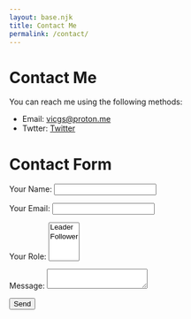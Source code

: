```yaml
---
layout: base.njk
title: Contact Me
permalink: /contact/
---
```


# Contact Me

You can reach me using the following methods:

- Email: [vicgs@proton.me](mailto:vicgs@proton.me)
- Twtter: [Twitter](https://twitter.com/v103853929)

# Contact Form



<form name="contact" method="POST" data-netlify="true">
  <p>
    <label>Your Name: <input type="text" name="name" /></label>
  </p>
  <p>
    <label>Your Email: <input type="email" name="email" /></label>
  </p>
  <p>
    <label>Your Role: <select name="role[]" multiple>
      <option value="leader">Leader</option>
      <option value="follower">Follower</option>
    </select></label>
  </p>
  <p>
    <label>Message: <textarea name="message"></textarea></label>
  </p>
  <p>
    <button type="submit">Send</button>
  </p>
</form>